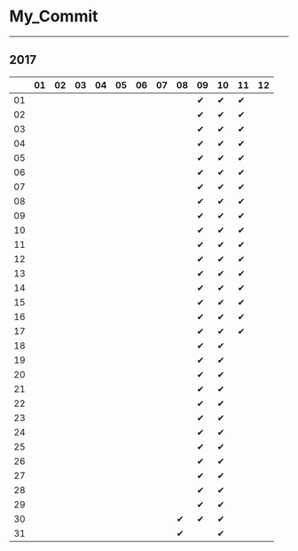 # My_Commit

---

## 2017

|  |01|02|03|04|05|06|07|08|09|10|11|12|
|----|----|----|----|----|----|----|----|----|----|----|----|----|
|01|  |  |  |  |  |  |  |  |✔ |✔ |✔ |  |
|02|  |  |  |  |  |  |  |  |✔ |✔ |✔ |  |
|03|  |  |  |  |  |  |  |  |✔ |✔ |✔ |  |
|04|  |  |  |  |  |  |  |  |✔ |✔ |✔ |  |
|05|  |  |  |  |  |  |  |  |✔ |✔ |✔ |  |
|06|  |  |  |  |  |  |  |  |✔ |✔ |✔ |  |
|07|  |  |  |  |  |  |  |  |✔ |✔ |✔ |  |
|08|  |  |  |  |  |  |  |  |✔ |✔ |✔ |  |
|09|  |  |  |  |  |  |  |  |✔ |✔ |✔ |  |
|10|  |  |  |  |  |  |  |  |✔ |✔ |✔ |  |
|11|  |  |  |  |  |  |  |  |✔ |✔ |✔ |  |
|12|  |  |  |  |  |  |  |  |✔ |✔ |✔ |  |
|13|  |  |  |  |  |  |  |  |✔ |✔ |✔ |  |
|14|  |  |  |  |  |  |  |  |✔ |✔ |✔ |  |
|15|  |  |  |  |  |  |  |  |✔ |✔ |✔ |  |
|16|  |  |  |  |  |  |  |  |✔ |✔ |✔ |  |
|17|  |  |  |  |  |  |  |  |✔ |✔ |✔ |  |
|18|  |  |  |  |  |  |  |  |✔ |✔ |  |  |
|19|  |  |  |  |  |  |  |  |✔ |✔ |  |  |
|20|  |  |  |  |  |  |  |  |✔ |✔ |  |  |
|21|  |  |  |  |  |  |  |  |✔ |✔ |  |  |
|22|  |  |  |  |  |  |  |  |✔ |✔ |  |  |
|23|  |  |  |  |  |  |  |  |✔ |✔ |  |  |
|24|  |  |  |  |  |  |  |  |✔ |✔ |  |  |
|25|  |  |  |  |  |  |  |  |✔ |✔ |  |  |
|26|  |  |  |  |  |  |  |  |✔ |✔ |  |  |
|27|  |  |  |  |  |  |  |  |✔ |✔ |  |  |
|28|  |  |  |  |  |  |  |  |✔ |✔ |  |  |
|29|  |  |  |  |  |  |  |  |✔ |✔ |  |  |
|30|  |  |  |  |  |  |  |✔ |✔ |✔ |  |  |
|31|  |  |  |  |  |  |  |✔ |  |✔ |  |  |
